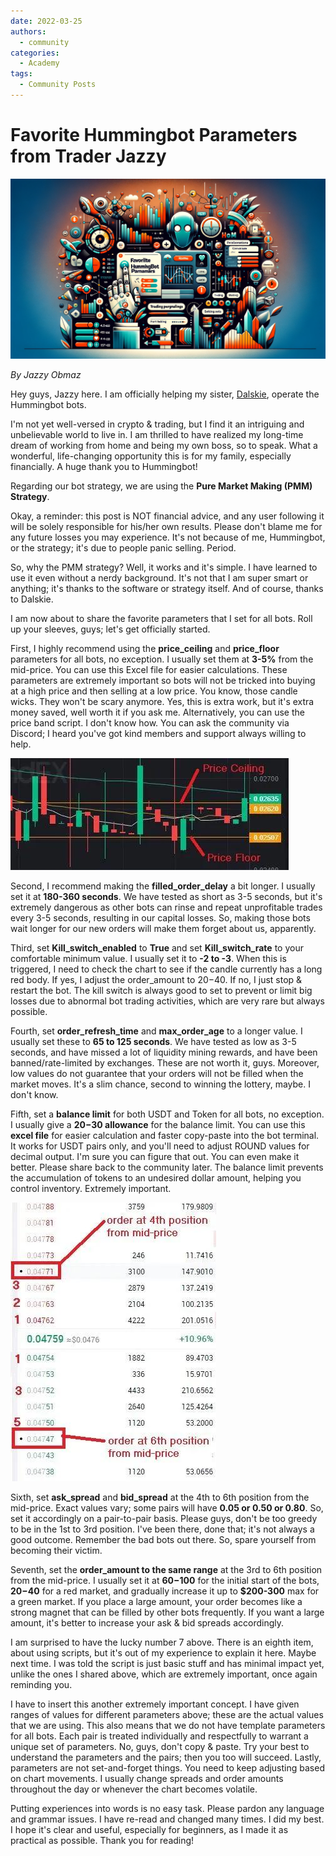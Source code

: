 ```yaml
---
date: 2022-03-25
authors:
  - community
categories:
  - Academy
tags:
  - Community Posts
---
```


# Favorite Hummingbot Parameters from Trader Jazzy

![Alt text](cover.webp)

*By Jazzy Obmaz*

Hey guys, Jazzy here. I am officially helping my sister, [Dalskie](../capital-deployment-with-hummingbot/index.md), operate the Hummingbot bots.

I'm not yet well-versed in crypto & trading, but I find it an intriguing and unbelievable world to live in. I am thrilled to have realized my long-time dream of working from home and being my own boss, so to speak. What a wonderful, life-changing opportunity this is for my family, especially financially. A huge thank you to Hummingbot!

Regarding our bot strategy, we are using the **Pure Market Making (PMM) Strategy**.

Okay, a reminder: this post is NOT financial advice, and any user following it will be solely responsible for his/her own results. Please don't blame me for any future losses you may experience. It's not because of me, Hummingbot, or the strategy; it's due to people panic selling. Period.

So, why the PMM strategy? Well, it works and it's simple. I have learned to use it even without a nerdy background. It's not that I am super smart or anything; it's thanks to the software or strategy itself. And of course, thanks to Dalskie.

I am now about to share the favorite parameters that I set for all bots. Roll up your sleeves, guys; let's get officially started.

<!-- more -->

First, I highly recommend using the **price_ceiling** and **price_floor** parameters for all bots, no exception. I usually set them at **3-5%** from the mid-price. You can use this Excel file for easier calculations. These parameters are extremely important so bots will not be tricked into buying at a high price and then selling at a low price. You know, those candle wicks. They won't be scary anymore. Yes, this is extra work, but it's extra money saved, well worth it if you ask me. Alternatively, you can use the price band script. I don't know how. You can ask the community via Discord; I heard you've got kind members and support always willing to help.

![Alt text](image_1.jpg)

Second, I recommend making the **filled_order_delay** a bit longer. I usually set it at **180-360 seconds**. We have tested as short as 3-5 seconds, but it's extremely dangerous as other bots can rinse and repeat unprofitable trades every 3-5 seconds, resulting in our capital losses. So, making those bots wait longer for our new orders will make them forget about us, apparently.

Third, set **Kill_switch_enabled** to **True** and set **Kill_switch_rate** to your comfortable minimum value. I usually set it to **-2 to -3**. When this is triggered, I need to check the chart to see if the candle currently has a long red body. If yes, I adjust the order_amount to $20-$40. If no, I just stop & restart the bot. The kill switch is always good to set to prevent or limit big losses due to abnormal bot trading activities, which are very rare but always possible.

Fourth, set **order_refresh_time** and **max_order_age** to a longer value. I usually set these to **65 to 125 seconds**. We have tested as low as 3-5 seconds, and have missed a lot of liquidity mining rewards, and have been banned/rate-limited by exchanges. These are not worth it, guys. Moreover, low values do not guarantee that your orders will not be filled when the market moves. It's a slim chance, second to winning the lottery, maybe. I don't know.

Fifth, set a **balance limit** for both USDT and Token for all bots, no exception. I usually give a **$20-$30 allowance** for the balance limit. You can use this **excel file** for easier calculation and faster copy-paste into the bot terminal. It works for USDT pairs only, and you'll need to adjust ROUND values for decimal output. I'm sure you can figure that out. You can even make it better. Please share back to the community later. The balance limit prevents the accumulation of tokens to an undesired dollar amount, helping you control inventory. Extremely important.

![Alt text](image_2.jpg)

Sixth, set **ask_spread** and **bid_spread** at the 4th to 6th position from the mid-price. Exact values vary; some pairs will have **0.05 or 0.50 or 0.80**. So, set it accordingly on a pair-to-pair basis. Please guys, don't be too greedy to be in the 1st to 3rd position. I've been there, done that; it's not always a good outcome. Remember the bad bots out there. So, spare yourself from becoming their victim.

Seventh, set the **order_amount to the same range** at the 3rd to 6th position from the mid-price. I usually set it at **$60-$100** for the initial start of the bots, **$20-$40** for a red market, and gradually increase it up to **$200-300** max for a green market. If you place a large amount, your order becomes like a strong magnet that can be filled by other bots frequently. If you want a large amount, it's better to increase your ask & bid spreads accordingly.

I am surprised to have the lucky number 7 above. There is an eighth item, about using scripts, but it's out of my experience to explain it here. Maybe next time. I was told the script is just basic stuff and has minimal impact yet, unlike the ones I shared above, which are extremely important, once again reminding you.

I have to insert this another extremely important concept. I have given ranges of values for different parameters above; these are the actual values that we are using. This also means that we do not have template parameters for all bots. Each pair is treated individually and respectfully to warrant a unique set of parameters. No, guys, don't copy & paste. Try your best to understand the parameters and the pairs; then you too will succeed. Lastly, parameters are not set-and-forget things. You need to keep adjusting based on chart movements. I usually change spreads and order amounts throughout the day or whenever the chart becomes volatile.

Putting experiences into words is no easy task. Please pardon any language and grammar issues. I have re-read and changed many times. I did my best. I hope it's clear and useful, especially for beginners, as I made it as practical as possible. Thank you for reading!

